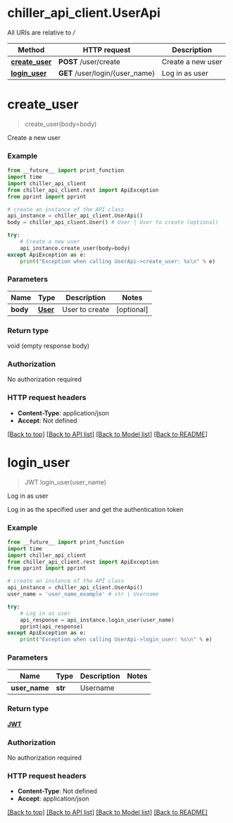 # chiller_api_client.UserApi

All URIs are relative to */*

Method | HTTP request | Description
------------- | ------------- | -------------
[**create_user**](UserApi.md#create_user) | **POST** /user/create | Create a new user
[**login_user**](UserApi.md#login_user) | **GET** /user/login/{user_name} | Log in as user

# **create_user**
> create_user(body=body)

Create a new user

### Example
```python
from __future__ import print_function
import time
import chiller_api_client
from chiller_api_client.rest import ApiException
from pprint import pprint

# create an instance of the API class
api_instance = chiller_api_client.UserApi()
body = chiller_api_client.User() # User | User to create (optional)

try:
    # Create a new user
    api_instance.create_user(body=body)
except ApiException as e:
    print("Exception when calling UserApi->create_user: %s\n" % e)
```

### Parameters

Name | Type | Description  | Notes
------------- | ------------- | ------------- | -------------
 **body** | [**User**](User.md)| User to create | [optional] 

### Return type

void (empty response body)

### Authorization

No authorization required

### HTTP request headers

 - **Content-Type**: application/json
 - **Accept**: Not defined

[[Back to top]](#) [[Back to API list]](../README.md#documentation-for-api-endpoints) [[Back to Model list]](../README.md#documentation-for-models) [[Back to README]](../README.md)

# **login_user**
> JWT login_user(user_name)

Log in as user

Log in as the specified user and get the authentication token

### Example
```python
from __future__ import print_function
import time
import chiller_api_client
from chiller_api_client.rest import ApiException
from pprint import pprint

# create an instance of the API class
api_instance = chiller_api_client.UserApi()
user_name = 'user_name_example' # str | Username

try:
    # Log in as user
    api_response = api_instance.login_user(user_name)
    pprint(api_response)
except ApiException as e:
    print("Exception when calling UserApi->login_user: %s\n" % e)
```

### Parameters

Name | Type | Description  | Notes
------------- | ------------- | ------------- | -------------
 **user_name** | **str**| Username | 

### Return type

[**JWT**](JWT.md)

### Authorization

No authorization required

### HTTP request headers

 - **Content-Type**: Not defined
 - **Accept**: application/json

[[Back to top]](#) [[Back to API list]](../README.md#documentation-for-api-endpoints) [[Back to Model list]](../README.md#documentation-for-models) [[Back to README]](../README.md)

